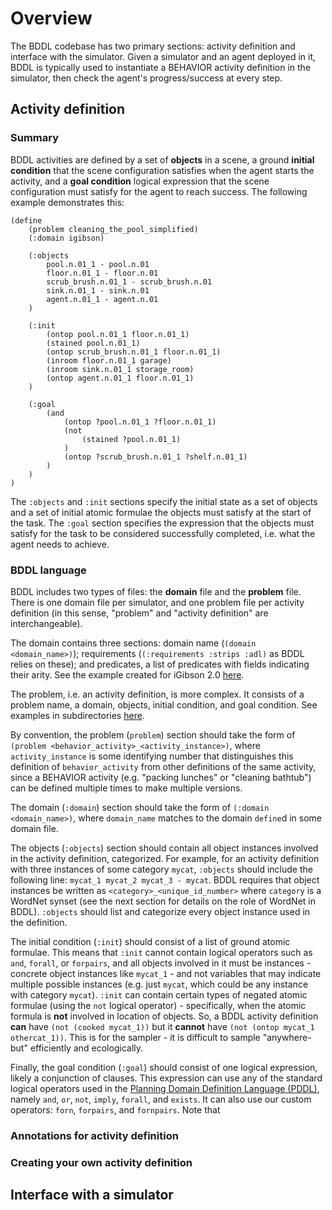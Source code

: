 # Overview

The BDDL codebase has two primary sections: activity definition and interface with the simulator. Given a simulator and an agent deployed in it, BDDL is typically used to instantiate a BEHAVIOR activity definition in the simulator, then check the agent's progress/success at every step. 

## Activity definition

### Summary

BDDL activities are defined by a set of **objects** in a scene, a ground **initial condition** that the scene configuration satisfies when the agent starts the activity, and a **goal condition** logical expression that the scene configuration must satisfy for the agent to reach success. The following example demonstrates this:

```
(define 
    (problem cleaning_the_pool_simplified)
    (:domain igibson)

    (:objects
     	pool.n.01_1 - pool.n.01
    	floor.n.01_1 - floor.n.01
    	scrub_brush.n.01_1 - scrub_brush.n.01
        sink.n.01_1 - sink.n.01
    	agent.n.01_1 - agent.n.01
    )
    
    (:init 
        (ontop pool.n.01_1 floor.n.01_1) 
        (stained pool.n.01_1) 
        (ontop scrub_brush.n.01_1 floor.n.01_1) 
        (inroom floor.n.01_1 garage) 
        (inroom sink.n.01_1 storage_room)
        (ontop agent.n.01_1 floor.n.01_1)
    )
    
    (:goal 
        (and 
            (ontop ?pool.n.01_1 ?floor.n.01_1) 
            (not 
                (stained ?pool.n.01_1)
            ) 
            (ontop ?scrub_brush.n.01_1 ?shelf.n.01_1) 
        )
    )
)
```
The `:objects` and `:init` sections specify the initial state as a set of objects and a set of initial atomic formulae the objects must satisfy at the start of the task. The `:goal` section specifies the expression that the objects must satisfy for the task to be considered successfully completed, i.e. what the agent needs to achieve. 

### BDDL language 

BDDL includes two types of files: the **domain** file and the **problem** file. There is one domain file per simulator, and one problem file per activity definition (in this sense, "problem" and "activity definition" are interchangeable). 

The domain contains three sections: domain name (`(domain <domain_name>)`); requirements (`(:requirements :strips :adl)` as BDDL relies on these); and predicates, a list of predicates with fields indicating their arity. See the example created for iGibson 2.0 [here](https://github.com/StanfordVL/bddl/blob/master/bddl/activity_definitions/domain_igibson.bddl).

The problem, i.e. an activity definition, is more complex. It consists of a problem name, a domain, objects, initial condition, and goal condition. See examples in subdirectories [here](https://github.com/StanfordVL/bddl/tree/master/bddl/activity_definitions). 

By convention, the problem (`problem`) section should take the form of `(problem <behavior_activity>_<activity_instance>)`, where `activity_instance` is some identifying number that distinguishes this definition of `behavior_activity` from other definitions of the same activity, since a BEHAVIOR activity (e.g. "packing lunches" or "cleaning bathtub") can be defined multiple times to make multiple versions.

The domain (`:domain`) section should take the form of `(:domain <domain_name>)`, where `domain_name` matches to the domain `define`d in some domain file. 

The objects (`:objects`) section should contain all object instances involved in the activity definition, categorized. For example, for an activity definition with three instances of some category `mycat`, `:objects` should include the following line: `mycat_1 mycat_2 mycat_3 - mycat`. BDDL requires that object instances be written as `<category>_<unique_id_number>` where `category` is a WordNet synset (see the next section for details on the role of WordNet in BDDL). `:objects` should list and categorize every object instance used in the definition. 

The initial condition (`:init`) should consist of a list of ground atomic formulae. This means that `:init` cannot contain logical operators such as `and`, `forall`, or `forpairs`, and all objects involved in it must be instances - concrete object instances like `mycat_1` - and not variables that may indicate multiple possible instances (e.g. just `mycat`, which could be any instance with category `mycat`). `:init` can contain certain types of negated atomic formulae (using the `not` logical operator) - specifically, when the atomic formula is **not** involved in location of objects. So, a BDDL activity definition **can** have `(not (cooked mycat_1))` but it **cannot** have `(not (ontop mycat_1 othercat_1))`. This is for the sampler - it is difficult to sample "anywhere-but" efficiently and ecologically. 

Finally, the goal condition (`:goal`) should consist of one logical expression, likely a conjunction of clauses. This expression can use any of the standard logical operators used in the [Planning Domain Definition Language (PDDL)](https://planning.wiki/ref/pddl/problem), namely `and`, `or`, `not`, `imply`, `forall`, and `exists`. It can also use our custom operators: `forn`, `forpairs`, and `fornpairs`. Note that 

### Annotations for activity definition


### Creating your own activity definition


## Interface with a simulator 

